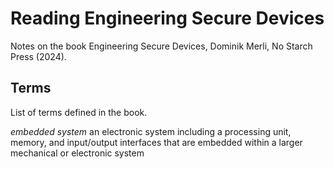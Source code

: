 # Reading Engineering Secure Devices

Notes on the book Engineering Secure Devices, Dominik Merli, No Starch Press (2024).

## Terms

List of terms defined in the book.

*embedded system* an electronic system including a processing unit, memory, and input/output interfaces that are embedded within a larger mechanical or electronic system
 
